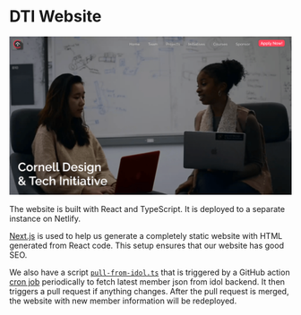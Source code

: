 # DTI Website

![nova screenshot](../screenshots/nova-screenshot.png)

The website is built with React and TypeScript. It is deployed to a separate instance on Netlify.

[Next.js](https://nextjs.org/) is used to help us generate a completely static website with HTML
generated from React code. This setup ensures that our website has good SEO.

We also have a script [`pull-from-idol.ts`](./pull-from-idol.ts) that is triggered by a GitHub
action [cron job](../.github/workflows/pull-from-idol.yml) periodically to fetch latest member json
from idol backend. It then triggers a pull request if anything changes. After the pull request is
merged, the website with new member information will be redeployed.
